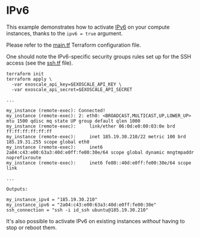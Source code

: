 # IPv6

This example demonstrates how to activate
[IPv6](https://community.exoscale.com/product/networking/ip/quick-start/)
on your compute instances, thanks to the `ipv6 = true` argument.

Please refer to the [main.tf](./main.tf) Terraform configuration file.

One should note the IPv6-specific security groups rules set up for the SSH access
(see the [ssh.tf](./ssh.tf) file).

```console
terraform init
terraform apply \
  -var exoscale_api_key=$EXOSCALE_API_KEY \
  -var exoscale_api_secret=$EXOSCALE_API_SECRET

...

my_instance (remote-exec): Connected!
my_instance (remote-exec): 2: eth0: <BROADCAST,MULTICAST,UP,LOWER_UP> mtu 1500 qdisc mq state UP group default qlen 1000
my_instance (remote-exec):     link/ether 06:0d:e0:00:03:0e brd ff:ff:ff:ff:ff:ff
my_instance (remote-exec):     inet 185.19.30.210/22 metric 100 brd 185.19.31.255 scope global eth0
my_instance (remote-exec):     inet6 2a04:c43:e00:63a3:40d:e0ff:fe00:30e/64 scope global dynamic mngtmpaddr noprefixroute
my_instance (remote-exec):     inet6 fe80::40d:e0ff:fe00:30e/64 scope link

...

Outputs:

my_instance_ipv4 = "185.19.30.210"
my_instance_ipv6 = "2a04:c43:e00:63a3:40d:e0ff:fe00:30e"
ssh_connection = "ssh -i id_ssh ubuntu@185.19.30.210"
```

It's also possible to activate IPv6 on existing instances _without_ having to stop or reboot them.
